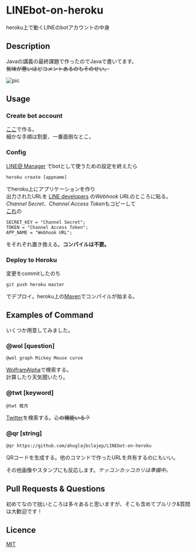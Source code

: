 # LINEbot-on-heroku
heroku上で動くLINEのbotアカウントの中身

## Description
Javaの講義の最終課題で作ったのでJavaで書いてます。  
~~気味が悪いほどコメントあるのもそのせい。~~

![pic](https://github.com/ahuglajbclajep/LINEbot-on-heroku/blob/pic/README.gif)

## Usage
### Create bot account
[ここ](https://business.line.me/ja/services/bot)で作る。  
細かな手順は割愛、一番面倒なとこ。

### Config
[LINE@ Manager](https://admin-official.line.me) でbotとして使うための設定を終えたら  
```
heroku create [appname]
```  
でheroku上にアプリケーションを作り  
出力されたURLを [LINE developers](https://developers.line.me/ba) の*Webhook URL*のところに貼る。  
*Channel Secret*、*Channel Access Token*もコピーして  
[これ](https://github.com/ahuglajbclajep/LINEbot-on-heroku/blob/master/src/main/java/mutuki/Send.java)の   
```
SECRET_KEY = "Channel Secret";
TOKEN = "Channel Access Token";
APP_NAME = "Webhook URL";
```  
をそれぞれ置き換える。**コンパイルは不要。**

### Deploy to Heroku
変更をcommitしたのち  
```
git push heroku master
```  
でデプロイ。heroku上の[Maven](https://maven.apache.org)でコンパイルが始まる。

## Examples of Command
いくつか用意してみました。

### @wol [question]
```
@wol graph Mickey Mouse curve
```  
[WolframAlpha](http://www.wolframalpha.com)で検索する。  
計算したり天気聞いたり。

### @twt [keyword]
```
@twt 睦月
```  
[Twitter](https://twitter.com)を検索する。~~この機能いる？~~

### @qr [string]
```
@qr https://github.com/ahuglajbclajep/LINEbot-on-heroku
```  
QRコードを生成する。他のコマンドで作ったURLを共有するのにもいい。

その他画像やスタンプにも反応します。*ケッコンカッコカリは準備中。*

## Pull Requests & Questions
初めてなので拙いところは多々あると思いますが、そこも含めてプルリク&質問は大歓迎です！

## Licence
[MIT](https://github.com/ahuglajbclajep/LINEbot-on-heroku/blob/master/LICENSE)